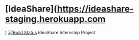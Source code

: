 # [IdeaShare](https://ideashare-staging.herokuapp.com
) [![Build Status](https://travis-ci.com/elpassion/ideashare.svg?token=NqZvKTwncDoCs3qhzTBe&branch=master)](https://travis-ci.com/elpassion/ideashare)
IdeaShare Internship Project

